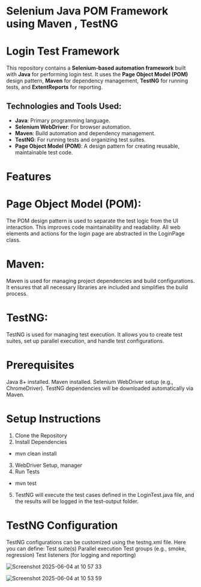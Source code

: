 # Selenium Java POM Framework using Maven , TestNG
# Login Test Framework

This repository contains a **Selenium-based automation framework** built with **Java** for performing login test. It uses the **Page Object Model (POM)** design pattern, **Maven** for dependency management, **TestNG** for running tests, and **ExtentReports** for reporting.

## Technologies and Tools Used:
- **Java**: Primary programming language.
- **Selenium WebDriver**: For browser automation.
- **Maven**: Build automation and dependency management.
- **TestNG**: For running tests and organizing test suites.
- **Page Object Model (POM)**: A design pattern for creating reusable, maintainable test code.

#  Features
#  Page Object Model (POM):

The POM design pattern is used to separate the test logic from the UI interaction. This improves code maintainability and readability. All web elements and actions for the login page are abstracted in the LoginPage class.

#  Maven:
Maven is used for managing project dependencies and build configurations. It ensures that all necessary libraries are included and simplifies the build process.

#  TestNG:
TestNG is used for managing test execution. It allows you to create test suites, set up parallel execution, and handle test configurations. 


#  Prerequisites
Java 8+ installed.
Maven installed.
Selenium WebDriver setup (e.g., ChromeDriver).
TestNG dependencies will be downloaded automatically via Maven.

#  Setup Instructions
1. Clone the Repository
2. Install Dependencies
- mvn clean install
3. WebDriver Setup, manager
4. Run Tests
- mvn test
5. TestNG will execute the test cases defined in the LoginTest.java file, and the results will be logged in the test-output folder.

#  TestNG Configuration
TestNG configurations can be customized using the testng.xml file. Here you can define:
Test suite(s)
Parallel execution
Test groups (e.g., smoke, regression)
Test listeners (for logging and reporting)

![Screenshot 2025-06-04 at 10 57 33](https://github.com/user-attachments/assets/4f37fab7-30b4-4157-932a-a69249615669)


![Screenshot 2025-06-04 at 10 53 59](https://github.com/user-attachments/assets/40cc9650-e6c1-4c5f-a11b-fbe4f46d50e5)

